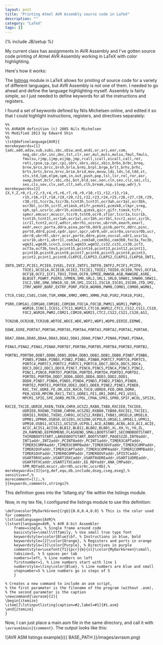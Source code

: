 ```yaml
---
layout: post
title: "Printing Atmel AVR Assembly source code in LaTeX"
description: ""
category: "LaTeX"
tags: []
---
```

{% include JB/setup %}

My current class has assignments in AVR Assembly and I've gotten source code printing of Atmel AVR Assembly working in LaTeX with color highlighting.

Here's how it works:

The [listings](https://en.wikibooks.org/wiki/LaTeX/Source_Code_Listings) module in LaTeX allows for printing of source code for a variety of different languages, but AVR Assembly is not one of them. I needed to go ahead and define the language highlighting myself. Assembly is fairly simple, so I just needed to define keywords for all the instructions and registers.

I found a set of keywords defined by Nils Michelsen online, and edited it so that I could highlight instructions, registers, and directives separately:

	%%
	%% AVRASM definition (c) 2005 Nils Michelsen
	%% Modified 2013 by Edward Shin
	%%
	\lst@definelanguage{AVR}{
	morekeywords=[1]{adc,add,adiw,sub,subi,sbc,sbiw,and,andi,or,ori,eor,com,
			neg,sbr,cbr,inc,dec,tst,clr,ser,mul,muls,mulsu,fmul,fmuls,
			fmulsu,rjmp,ijmp,eijmp,jmp,rcall,icall,eicall,call,ret,
			reti,cpse,cp,cpc,cpi,sbrc,sbrs,sbic,sbis,brbs,brbc,breq,
			brne,brcs,brcc,brsh,brlo,brmi,brpl,brge,brlt,brhs,brhc,
			brts,brtc,brvs,brvc,brie,brid,mov,movw,ldi,lds,ld,ldd,st,
			sts,std,lpm,elpm,spm,in,out,push,pop,lsl,lsr,rol,ror,asr,
			swap,bset,bclr,sbi,cbi,bst,bld,sec,sen,cln,sez,clz,sei,cli,
			ses,cls,sev,clv,set,clt,seh,clh,break,nop,sleep,wdr},%
	morekeywords=[2]{X,Y,Z,r0,r1,r2,r3,r4,r5,r6,r7,r8,r9,r10,r11,r12,r13,r14,
			r15,r16,r17,r18,r19,r20,r21,r22,r23,r24,r25,r26,r27,r28,r29,
			r30,r31,tccr3a,tccr3b,tcnt3h,tcnt3l,ocr3ah,ocr3al,ocr3bh,
			ocr3bl,icr3h,icr3l,etimsk,etifr,pcmsk1,pcmsk0,clkpr,sreg,
			sph,spl,ucsr1c,ubrr1h,eimsk,gimsk,gicr,gifr,timsk,tifr,
			spmcr,emcucr,mcucsr,tccr0,tcnt0,ocr0,sfior,tccr1a,tccr1b,
			tcnt1h,tcnt1l,ocr1ah,ocr1al,ocr1bh,ocr1bl,tccr2,assr,icr1h,
			icr1l,tcnt2,ocr2,wdtcr,ubrrhi,ucsroc,ubrroh,eearh,eearl,
			eedr,eecr,porta,ddra,pina,portb,ddrb,pinb,portc,ddrc,pinc,
			portd,ddrd,pind,spdr,spsr,spcr,udr0,udr,ucsr0a,usrucsr0b,ucr,
			ubrr0,ubrr0l,ubrr,acsr,porte,ddre,pine,osccal,udr1,ucsr1a,
			ucsr1b,ubrr1,ubrr1l,com3a1,com3a0,com3b1,com3b0,foc3a,foc3b,
			wgm31,wgm30,icnc3,ices3,wgm33,wgm32,cs32,cs31,cs30,icf3,
			ocf3a,ocf3b,tov3,pcint15,pcint14,pcint13,pcint12,pcint11,
			pcint10,pcint9,pcint8,pcint7,pcint6,pcint5,pcint4,pcint3,
			pcint2,pcint1,pcint0,CLKPCE,CLKPS3,CLKPS2,CLKPS1,CLKPS0,INT1,
			INT0,INT2,PCIE1,PCIE0,IVSEL,IVCE,INTF1,INTF0,INTF2,PCIF1,PCIF0,
			TOIE1,OCIE1A,OCIE1B,OCIE2,TICIE1,TOIE2,TOIE0,OCIE0,TOV1,OCF1A,
			OCF1B,OCF2,ICF1,TOV2,TOV0,OCF0,SPMIE,RWWSB,ASB,RWWSRE,ASRE,
			BLBSET,PGWRT,PGERS,SPMEN,SM0,SRL2,SRL1,SRL0,SRW01,SRW00,SRW11,
			ISC2,SRE,SRW,SRW10,SE,SM,SM1,ISC11,ISC10,ISC01,ISC00,JTD,SM2,
			JTRF,WDRF,BORF,EXTRF,PORF,FOC0,WGM00,PWM0,COM01,COM00,WGM01,
			CTC0,CS02,CS01,CS00,TSM,XMBK,XMM2,XMM1,XMM0,PUD,PSR2,PSR10,PSR1,
			PSR0,COM1A1,COM1A0,COM1B1,COM1B0,FOC1A,FOC1B,PWM11,WGM11,PWM10,
			WGM10,ICNC1,ICES1,CTC11,WGM13,CTC10,WGM12,CTC1,CS12,CS11,CS10,
			FOC2,WGM20,PWM2,COM21,COM20,WGM21,CTC2,CS22,CS21,CS20,AS2,
			TCN2UB,OCR2UB,TCR2UB,WDTOE,WDCE,WDE,WDP2,WDP1,WDP0,EERIE,EEMWE,
			EEWE,EERE,PORTA7,PORTA6,PORTA5,PORTA4,PORTA3,PORTA2,PORTA1,PORTA0,
			DDA7,DDA6,DDA5,DDA4,DDA3,DDA2,DDA1,DDA0,PINA7,PINA6,PINA5,PINA4,
			PINA3,PINA2,PINA1,PINA0,PORTB7,PORTB6,PORTB5,PORTB4,PORTB3,PORTB2,
			PORTB1,PORTB0,DDB7,DDB6,DDB5,DDB4,DDB3,DDB2,DDB1,DDB0,PINB7,PINB6,
			PINB5,PINB4,PINB3,PINB2,PINB1,PINB0,PORTC7,PORTC6,PORTC5,
			PORTC4,PORTC3,PORTC2,PORTC1,PORTC0,DDC7,DDC6,DDC5,DDC4,
			DDC3,DDC2,DDC1,DDC0,PINC7,PINC6,PINC5,PINC4,PINC3,PINC2,
			PINC1,PINC0,PORTD7,PORTD6,PORTD5,PORTD4,PORTD3,PORTD2,
			PORTD1,PORTD0,DDD7,DDD6,DDD5,DDD4,DDD3,DDD2,DDD1,
			DDD0,PIND7,PIND6,PIND5,PIND4,PIND3,PIND2,PIND1,PIND0,
			PORTE2,PORTE1,PORTE0,DDE2,DDE1,DDE0,PINE2,PINE1,PINE0,
			RXC,TXC,UDRE,FE,OR,U2X,RXC0,TXC0,UDRE0,FE0,OR0,DOR0,
			PE0,U2X0,MPCM0,RXC1,TXC1,UDRE1,FE1,OR1,DOR1,PE1,U2X1,
			MPCM1,SPIE,SPE,DORD,MSTR,CPOL,CPHA,SPR1,SPR0,SPIF,WCOL,SPI2X,
			RXCIE,TXCIE,UDRIE,RXEN,TXEN,CHR9,UCSZ2,RXB8,TXB8,RXCIE0,TXCIE0,
			UDRIE0,RXEN0,TXEN0,CHR90,UCSZ02,RXB80,TXB80,RXCIE1,TXCIE1,
			UDRIE1,RXEN1,TXEN1,CHR91,UCSZ12,RXB81,TXB81,URSEL0,UMSEL0,
			UPM01,UPM00,USBS0,UCSZ01,UCSZ00,UCPOL0,URSEL1,UMSEL1,UPM11,
			UPM10,USBS1,UCSZ11,UCSZ10,UCPOL1,ACD,AINBG,ACBG,ACO,ACI,ACIE,
			ACIC,ACIS1,ACIS0,BLB12,BLB11,BLB02,BLB01,XL,XH,YL,YH,ZL,
			ZH,RAMEND,EEPROMEND,FLASHEND,SMALLBOOTSTART,SECONDBOOTSTART,
			THIRDBOOTSTART,LARGEBOOTSTART,BOOTSTART,PAGESIZE,INT0addr,
			INT1addr,INT2addr,PCINT0addr,PCINT1addr,TIMER3CAPTaddr,
			TIMER3COMPAaddr,TIMER3COMPBaddr,TIMER3OVFaddr,TIMER2COMPaddr,
			TIMER2OVFaddr,TIMER1CAPTaddr,TIMER1COMPAaddr,TIMER1COMPBaddr,
			TIMER1OVFaddr,TIMER0COMPaddr,TIMER0OVFaddr,SPISTCaddr,
			USART0RXCaddr,USART1RXCaddr,USART0UDREaddr,USART1UDREaddr,
			USART0TXCaddr,USART1TXCaddr,EE_RDYaddr,ANA_CMPaddr,
			SPM_RDYadd,mcucr,ubrr0h,ucsr0c,ucsr0b},%
	morekeywords=[3]{org,def,equ,db,include,dseg,cseg,eseg},%
	sensitive=f,%
	morecomment=[l];,%
	}[keywords,comments,strings]%

This definition goes into the 'lstlang.sty' file within the listings module.

Now, in my tex file, I configured the listings module to use this definition:

	\definecolor{MyDarkGreen}{rgb}{0.0,0.4,0.0} % This is the color used for comments
	\lstloadlanguages{AVR}%
	\lstset{language=AVR, % AVR 8-bit Assembler
		frame=single, % Single frame around code
		basicstyle=\small\ttfamily, % Use small true type font
		keywordstyle=\color{Blue}\bf, % Instructions in blue, bold
		keywordstyle=[2]\color{Orange}, % Registers and ports in orange
		keywordstyle=[3]\color{Purple}, % Directives in purple
		commentstyle=\usefont{T1}{pcr}{m}{sl}\color{MyDarkGreen}\small,
		tabsize=5, % 5 spaces per tab
		numbers=left, % Line numbers on left
		firstnumber=1, % Line numbers start with line 1
		numberstyle=\tiny\color{Blue}, % Line numbers are blue and small
		stepnumber=5 % Line numbers go in steps of 5
		}

	% Creates a new command to include an asm script,
	% the first parameter is the filename of the program (without .asm),
	% the second parameter is the caption
	\newcommand{\avrasm}[2]{
	\begin{itemize}
	\item[]\lstinputlisting[caption=#2,label=#1]{#1.asm}
	\end{itemize}
	}

Now, I can just place a main.asm file in the same directory, and call it with `\avrasm{main}{comment}`. The output looks like this:

![AVR ASM listings example]({{ BASE_PATH }}/images/avrasm.png)
